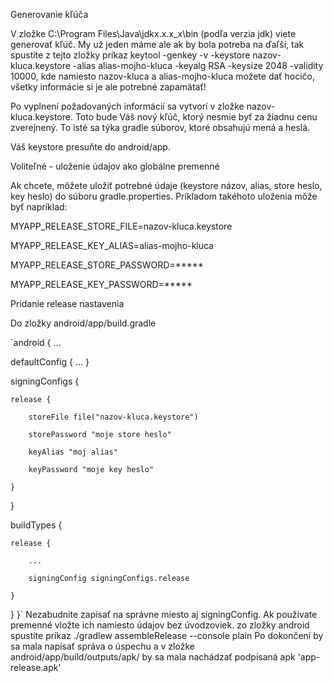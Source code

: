 Generovanie kľúča

V zložke C:\Program Files\Java\jdkx.x.x_x\bin (podľa verzia jdk) viete generovať kľúč. My už jeden máme ale ak by bola potreba na ďaľší, tak spustíte z tejto zložky príkaz keytool -genkey -v -keystore nazov-kluca.keystore -alias alias-mojho-kluca -keyalg RSA -keysize 2048 -validity 10000, kde namiesto nazov-kluca a alias-mojho-kluca možete dať hocičo, všetky informácie si je ale potrebné zapamätať!

Po vyplnení požadovaných informácií sa vytvorí v zložke nazov-kluca.keystore. Toto bude Váš nový kľúč, ktorý nesmie byť za žiadnu cenu zverejnený. To isté sa týka gradle súborov, ktoré obsahujú mená a heslá.

Váš keystore presuňte do android/app.

Voliteľné - uloženie údajov ako globálne premenné

Ak chcete, môžete uložiť potrebné údaje (keystore názov, alias, store heslo, key heslo) do súboru gradle.properties. Príkladom takéhoto uloženia môže byť napríklad:

MYAPP_RELEASE_STORE_FILE=nazov-kluca.keystore

MYAPP_RELEASE_KEY_ALIAS=alias-mojho-kluca

MYAPP_RELEASE_STORE_PASSWORD=*****

MYAPP_RELEASE_KEY_PASSWORD=*****

Pridanie release nastavenia

Do zložky android/app/build.gradle

`android {
...

defaultConfig { ... }

signingConfigs {

    release {

        storeFile file("nazov-kluca.keystore")

        storePassword "moje store heslo"

        keyAlias "moj alias"

        keyPassword "moje key heslo"

    }

}

buildTypes {

    release {

        ...

        signingConfig signingConfigs.release

    }

}
}`
Nezabudnite zapísať na správne miesto aj signingConfig. Ak používate premenné vložte ich namiesto údajov bez úvodzoviek. zo zložky android spustite príkaz ./gradlew assembleRelease --console plain Po dokončení by sa mala napísať správa o úspechu a v zložke android/app/build/outputs/apk/ by sa mala nachádzať podpísaná apk 'app-release.apk'
